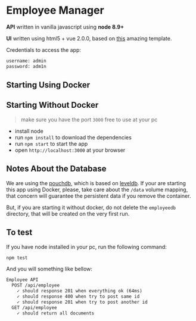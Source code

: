 # Employee Manager

**API** written in vanilla javascript using **node 8.9+**

**UI** written using html5 + vue 2.0.0, based on [this](https://codepen.io/mystrader/pen/YOdepy) amazing template.

Credentials to access the app:

```txt
username: admin
password: adm1n
```

## Starting Using Docker

## Starting Without Docker

> make sure you have the port `3000` free to use at your pc

- install node
- run `npm install` to download the dependencies
- run `npm start` to start the app
- open `http://localhost:3000` at your browser

## Notes About the Database

We are using the [pouchdb](https://pouchdb.com/), which is based on
[leveldb](https://github.com/google/leveldb). If your are starting this app
using Docker, please, take care about the `/data` volume mapping, that concern
will guarantee the persistent data if you remove the container.

But, if you are starting it without docker, do not delete the `employeedb`
directory, that will be created on the very first run.

## To test

If you have node installed in your pc, run the following command:

```sh
npm test
```

And you will something like bellow:

```txt
Employee API
  POST /api/employee
    ✓ should response 201 when everything ok (64ms)
    ✓ should response 400 when try to post same id
    ✓ should response 201 when try to post another id
  GET /api/employee
    ✓ should return all documents
```
